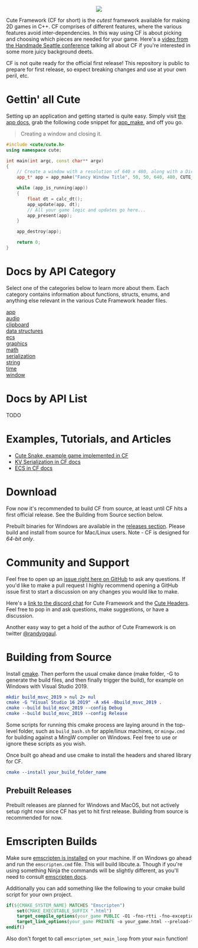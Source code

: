 <p align="center">
<img src=https://github.com/RandyGaul/cute_framework/blob/master/logo.png>
</p>

Cute Framework (CF for short) is the *cutest* framework available for making 2D games in C++. CF comprises of different features, where the various features avoid inter-dependencies. In this way using CF is about picking and choosing which pieces are needed for your game. Here's a [video from the Handmade Seattle conference](https://media.handmade-seattle.com/cute-framework/) talking all about CF if you're interested in some more juicy background deets.

CF is not quite ready for the official first release! This repository is public to prepare for first release, so expect breaking changes and use at your own peril, etc.

# Gettin' all Cute

Setting up an application and getting started is quite easy. Simply visit [the app docs](https://randygaul.github.io/cute_framework/#/app/), grab the following code snippet for [app_make](https://randygaul.github.io/cute_framework/#/app/app_make), and off you go.

> Creating a window and closing it.

```cpp
#include <cute/cute.h>
using namespace cute;

int main(int argc, const char** argv)
{
	// Create a window with a resolution of 640 x 480, along with a DirectX 11 context.
	app_t* app = app_make("Fancy Window Title", 50, 50, 640, 480, CUTE_APP_OPTIONS_D3D11_CONTEXT, argv[0]);

	while (app_is_running(app))
	{
		float dt = calc_dt();
		app_update(app, dt);
		// All your game logic and updates go here...
		app_present(app);
	}

	app_destroy(app);

	return 0;
}
```

# Docs by API Category

Select one of the categories below to learn more about them. Each category contains information about functions, structs, enums, and anything else relevant in the various Cute Framework header files.

[app](https://randygaul.github.io/cute_framework/#/app/)  
[audio](https://randygaul.github.io/cute_framework/#/audio/)  
[clipboard](https://randygaul.github.io/cute_framework/#/clipboard/)  
[data structures](https://randygaul.github.io/cute_framework/#/data_structures/)  
[ecs](https://randygaul.github.io/cute_framework/#/ecs/)  
[graphics](https://randygaul.github.io/cute_framework/#/graphics/)  
[math](https://randygaul.github.io/cute_framework/#/math/)  
[serialization](https://randygaul.github.io/cute_framework/#/serialization/)  
[string](https://randygaul.github.io/cute_framework/#/string/)  
[time](https://randygaul.github.io/cute_framework/#/time/)  
[window](https://randygaul.github.io/cute_framework/#/window/)  

# Docs by API List

TODO

# Examples, Tutorials, and Articles

- [Cute Snake, example game implemented in CF](https://github.com/RandyGaul/cute_snake)
- [KV Serialization in CF docs](https://randygaul.github.io/cute_framework/#/serialization/)
- [ECS in CF docs](https://randygaul.github.io/cute_framework/#/ecs/)

# Download

Fow now it's recommended to build CF from source, at least until CF hits a first official release. See the Building from Source section below.

Prebuilt binaries for Windows are available in the [releases section](https://github.com/RandyGaul/cute_framework/releases). Please build and install from source for Mac/Linux users. Note - CF is designed for *64-bit only*.

# Community and Support

Feel free to open up an [issue right here on GitHub](https://github.com/RandyGaul/cute_framework/issues) to ask any questions. If you'd like to make a pull request I highly recommend opening a GitHub issue first to start a discussion on any changes you would like to make.

Here's a [link to the discord chat](https://discord.gg/2DFHRmX) for Cute Framework and the [Cute Headers](https://github.com/RandyGaul/cute_headers). Feel free to pop in and ask questions, make suggestions, or have a discussion.

Another easy way to get a hold of the author of Cute Framework is on twitter [@randypgaul](https://twitter.com/RandyPGaul).

# Building from Source

Install [cmake](https://cmake.org/). Then perform the usual cmake dance (make folder, -G to generate the build files, and then finally trigger the build), for example on Windows with Visual Studio 2019.

```cmake
mkdir build_msvc_2019 > nul 2> nul
cmake -G "Visual Studio 16 2019" -A x64 -Bbuild_msvc_2019 .
cmake --build build_msvc_2019 --config Debug
cmake --build build_msvc_2019 --config Release
```

Some scripts for running this cmake process are laying around in the top-level folder, such as `build_bash.sh` for apple/linux machines, or `mingw.cmd` for building against a MingW compiler on Windows. Feel free to use or ignore these scripts as you wish.

Once built go ahead and use cmake to install the headers and shared library for CF.

```cmake
cmake --install your_build_folder_name
```

## Prebuilt Releases

Prebuilt releases are planned for Windows and MacOS, but not actively setup right now since CF has yet to hit first release. Building from source is recommended for now.

# Emscripten Builds

Make sure [emscripten is installed](https://emscripten.org/docs/getting_started/downloads.html) on your machine. If on Windows go ahead and run the `emscripten.cmd` file. This will build libcute.a. Though if you're using something Ninja the commands will be slightly different, as you'll need to consult [emscripten docs](https://emscripten.org/docs/compiling/Building-Projects.html#integrating-with-a-build-system).

Additionally you can add something like the following to your cmake build script for your own project.

```cmake
if(${CMAKE_SYSTEM_NAME} MATCHES "Emscripten")
	set(CMAKE_EXECUTABLE_SUFFIX ".html")
	target_compile_options(your_game PUBLIC -O1 -fno-rtti -fno-exceptions)
	target_link_options(your_game PRIVATE -o your_game.html --preload-file ${CMAKE_SOURCE_DIR}/content --emrun -O1)
endif()
```

Also don't forget to call `emscripten_set_main_loop` from your `main` function!
